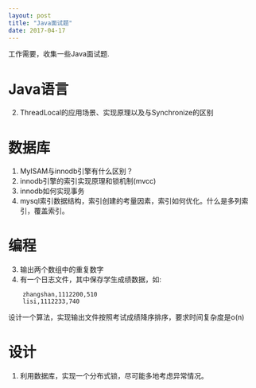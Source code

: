 ```yaml
---
layout: post
title: "Java面试题"
date: 2017-04-17
---
```


工作需要，收集一些Java面试题.


# Java语言
2. ThreadLocal的应用场景、实现原理以及与Synchronize的区别

# 数据库
1. MyISAM与innodb引擎有什么区别？
5. innodb引擎的索引实现原理和锁机制(mvcc)
2. innodb如何实现事务
3. mysql索引数据结构，索引创建的考量因素，索引如何优化。什么是多列索引，覆盖索引。

# 编程
3. 输出两个数组中的重复数字
4. 有一个日志文件，其中保存学生成绩数据，如:
```
    zhangshan,1112200,510
    lisi,1112233,740
```
  设计一个算法，实现输出文件按照考试成绩降序排序，要求时间复杂度是o(n)

# 设计
1. 利用数据库，实现一个分布式锁，尽可能多地考虑异常情况。
